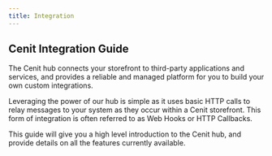 ```yaml
---
title: Integration
---
```


## Cenit Integration Guide

The Cenit hub connects your storefront to third-party applications and services, and provides a reliable and managed platform for you to build your own custom integrations.

Leveraging the power of our hub is simple as it uses basic HTTP calls to relay messages to your system as they occur within a Cenit storefront. This form of integration is often referred to as Web Hooks or HTTP Callbacks.

This guide will give you a high level introduction to the Cenit hub, and provide details on all the features currently available.
